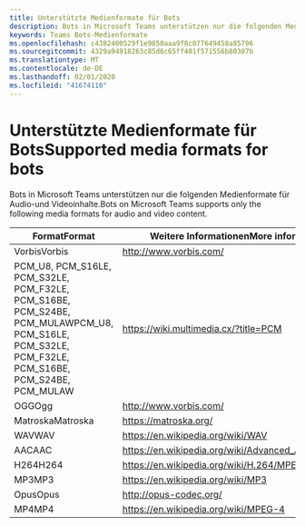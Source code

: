 ```yaml
---
title: Unterstützte Medienformate für Bots
description: Bots in Microsoft Teams unterstützen nur die folgenden Medienformate für Audio-und Videoinhalte.
keywords: Teams Bots-Medienformate
ms.openlocfilehash: c4382400529f1e9850aaa9f8c077649458a85796
ms.sourcegitcommit: 4329a94918263c85d6c65ff401f571556b80307b
ms.translationtype: MT
ms.contentlocale: de-DE
ms.lasthandoff: 02/01/2020
ms.locfileid: "41674110"
---
```

# <a name="supported-media-formats-for-bots"></a><span data-ttu-id="4e74b-104">Unterstützte Medienformate für Bots</span><span class="sxs-lookup"><span data-stu-id="4e74b-104">Supported media formats for bots</span></span>

<span data-ttu-id="4e74b-105">Bots in Microsoft Teams unterstützen nur die folgenden Medienformate für Audio-und Videoinhalte.</span><span class="sxs-lookup"><span data-stu-id="4e74b-105">Bots on Microsoft Teams supports only the following media formats for audio and video content.</span></span>

| <span data-ttu-id="4e74b-106">Format</span><span class="sxs-lookup"><span data-stu-id="4e74b-106">Format</span></span> | <span data-ttu-id="4e74b-107">Weitere Informationen</span><span class="sxs-lookup"><span data-stu-id="4e74b-107">More information</span></span> |
| --- | --- |
| <span data-ttu-id="4e74b-108">Vorbis</span><span class="sxs-lookup"><span data-stu-id="4e74b-108">Vorbis</span></span> | http://www.vorbis.com/ |
| <span data-ttu-id="4e74b-109">PCM_U8, PCM_S16LE, PCM_S32LE, PCM_F32LE, PCM_S16BE, PCM_S24BE, PCM_MULAW</span><span class="sxs-lookup"><span data-stu-id="4e74b-109">PCM_U8, PCM_S16LE, PCM_S32LE, PCM_F32LE, PCM_S16BE, PCM_S24BE, PCM_MULAW</span></span> | https://wiki.multimedia.cx/?title=PCM |
| <span data-ttu-id="4e74b-110">OGG</span><span class="sxs-lookup"><span data-stu-id="4e74b-110">Ogg</span></span> | http://www.vorbis.com/ |
| <span data-ttu-id="4e74b-111">Matroska</span><span class="sxs-lookup"><span data-stu-id="4e74b-111">Matroska</span></span> | https://matroska.org/ |
| <span data-ttu-id="4e74b-112">WAV</span><span class="sxs-lookup"><span data-stu-id="4e74b-112">WAV</span></span> | https://en.wikipedia.org/wiki/WAV |
| <span data-ttu-id="4e74b-113">AAC</span><span class="sxs-lookup"><span data-stu-id="4e74b-113">AAC</span></span> | https://en.wikipedia.org/wiki/Advanced_Audio_Coding |
| <span data-ttu-id="4e74b-114">H264</span><span class="sxs-lookup"><span data-stu-id="4e74b-114">H264</span></span> | https://en.wikipedia.org/wiki/H.264/MPEG-4_AVC |
| <span data-ttu-id="4e74b-115">MP3</span><span class="sxs-lookup"><span data-stu-id="4e74b-115">MP3</span></span> | https://en.wikipedia.org/wiki/MP3 |
| <span data-ttu-id="4e74b-116">Opus</span><span class="sxs-lookup"><span data-stu-id="4e74b-116">Opus</span></span> | http://opus-codec.org/ |
| <span data-ttu-id="4e74b-117">MP4</span><span class="sxs-lookup"><span data-stu-id="4e74b-117">MP4</span></span> | https://en.wikipedia.org/wiki/MPEG-4 |
